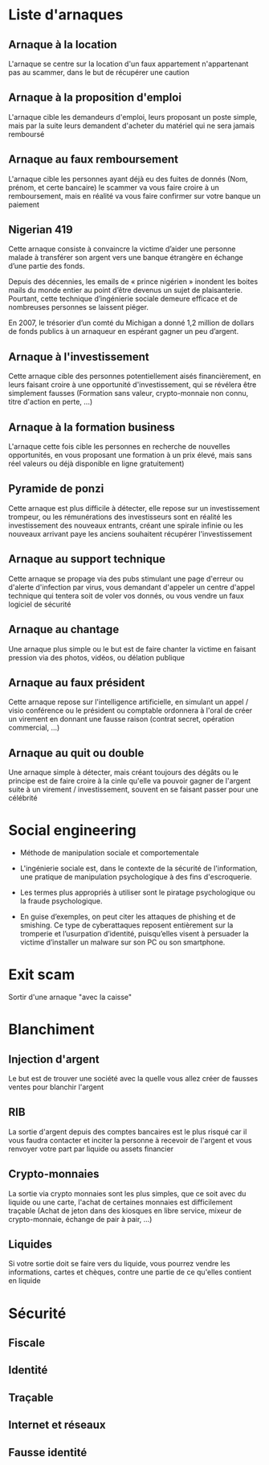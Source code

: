 # Liste d'arnaques

## Arnaque à la location
L'arnaque se centre sur la location d'un faux appartement n'appartenant pas au scammer, dans le but de récupérer une caution

## Arnaque à la proposition d'emploi
L'arnaque cible les demandeurs d'emploi, leurs proposant un poste simple, mais par la suite leurs demandent d'acheter du matériel qui ne sera jamais remboursé

## Arnaque au faux remboursement
L'arnaque cible les personnes ayant déjà eu des fuites de donnés (Nom, prénom, et certe bancaire)
le scammer va vous faire croire à un remboursement, mais en réalité va vous faire confirmer sur votre banque un paiement

## Nigerian 419
Cette arnaque consiste à convaincre la victime d’aider une personne malade à transférer son argent vers une banque étrangère en échange d’une partie des fonds.

Depuis des décennies, les emails de « prince nigérien » inondent les boites mails du monde entier au point d’être devenus un sujet de plaisanterie. Pourtant, cette technique d’ingénierie sociale demeure efficace et de nombreuses personnes se laissent piéger.

En 2007, le trésorier d’un comté du Michigan a donné 1,2 million de dollars de fonds publics à un arnaqueur en espérant gagner un peu d’argent.

## Arnaque à l'investissement
Cette arnaque cible des personnes potentiellement aisés financièrement, en leurs faisant croire à une opportunité d'investissement, qui se révélera être simplement fausses (Formation sans valeur, crypto-monnaie non connu, titre d'action en perte, ...)

## Arnaque à la formation business
L'arnaque cette fois cible les personnes en recherche de nouvelles opportunités, en vous proposant une formation à un prix élevé, mais sans réel valeurs ou déjà disponible en ligne gratuitement)

## Pyramide de ponzi
Cette arnaque est plus difficile à détecter, elle repose sur un investissement trompeur, ou les rémunérations des investisseurs sont en réalité les investissement des nouveaux entrants, créant une spirale infinie ou les nouveaux arrivant paye les anciens souhaitent récupérer l'investissement

## Arnaque au support technique
Cette arnaque se propage via des pubs stimulant une page d'erreur ou d'alerte d'infection par virus,  vous demandant d'appeler un centre d'appel technique qui tentera soit de voler vos donnés, ou vous vendre un faux logiciel de sécurité

## Arnaque au chantage
Une arnaque plus simple ou le but est de faire chanter la victime en faisant pression via des photos, vidéos, ou délation publique

## Arnaque au faux président 
Cette arnaque repose sur l'intelligence artificielle, en simulant un appel / visio conférence ou le président ou comptable ordonnera à l'oral de créer un virement en donnant une fausse raison (contrat secret, opération commercial, ...)

## Arnaque au quit ou double
Une arnaque simple à détecter,  mais créant toujours des dégâts ou le principe est de faire croire à la cinle qu'elle va pouvoir gagner de l'argent suite à un virement / investissement, souvent en se faisant passer pour une célébrité

# Social engineering
- Méthode de manipulation sociale et comportementale

- L'ingénierie sociale est, dans le contexte de la sécurité de l'information, une pratique de manipulation psychologique à des fins d'escroquerie. 

- Les termes plus appropriés à utiliser sont le piratage psychologique ou la fraude psychologique.

- En guise d’exemples, on peut citer les attaques de phishing et de smishing. Ce type de cyberattaques reposent entièrement sur la tromperie et l’usurpation d’identité, puisqu’elles visent à persuader la victime d’installer un malware sur son PC ou son smartphone.

# Exit scam
Sortir d'une arnaque "avec la caisse"

# Blanchiment 
## Injection d'argent
Le but est de trouver une société avec la quelle vous allez créer de fausses ventes pour blanchir l'argent

## RIB
La sortie d'argent depuis des comptes bancaires est le plus risqué car il vous faudra contacter et inciter la personne à recevoir de l'argent et vous renvoyer votre part par liquide ou assets financier

## Crypto-monnaies
La sortie via crypto monnaies sont les plus simples, que ce soit avec du liquide ou une carte, l'achat de certaines monnaies est difficilement traçable (Achat de jeton dans des kiosques en libre service, mixeur de crypto-monnaie, échange de pair à pair, ...)

## Liquides
Si votre sortie doit se faire vers du liquide, vous pourrez vendre les informations, cartes et chèques, contre une partie de ce qu'elles contient en liquide

# Sécurité
## Fiscale
## Identité
## Traçable
## Internet et réseaux
## Fausse identité
